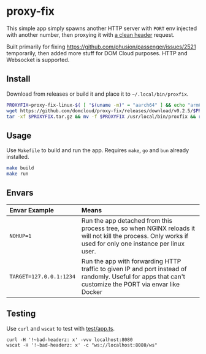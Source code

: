 # proxy-fix

This simple app simply spawns another HTTP server with `PORT` env injected with another number, then proxying it with [a clean header](https://github.com/domcloud/proxy-fix/blob/cb40ba29e5ac592438848b3071f2137ea9b3e0b6/main.go#L132-L140) request.

Built primarily for fixing https://github.com/phusion/passenger/issues/2521 temporarily, then added more stuff for DOM Cloud purposes. HTTP and Websocket is supported. 

## Install

Download from releases or build it and place it to `~/.local/bin/proxfix`.

```bash
PROXYFIX=proxy-fix-linux-$( [ "$(uname -m)" = "aarch64" ] && echo "arm64" || echo "amd64" )
wget https://github.com/domcloud/proxy-fix/releases/download/v0.2.5/$PROXYFIX.tar.gz
tar -xf $PROXYFIX.tar.gz && mv -f $PROXYFIX /usr/local/bin/proxfix && rm -rf $PROXYFIX*
```

## Usage

Use `Makefile` to build and run the app. Requires `make`, `go` and `bun` already installed.

```sh
make build
make run
```

## Envars

|Envar Example|Means|
|:--|:--|
|`NOHUP=1`|Run the app detached from this process tree, so when NGINX reloads it will not kill the process. Only works if used for only one instance per linux user.|
|`TARGET=127.0.0.1:1234`|Run the app with forwarding HTTP traffic to given IP and port instead of randomly. Useful for apps that can't customize the PORT via envar like Docker|

## Testing

Use `curl` and `wscat` to test with [test/app.ts](./test/app.ts).

```
curl -H '!~bad-headerz: x' -vvv localhost:8080
wscat -H '!~bad-headerz: x' -c "ws://localhost:8080/ws"
```
